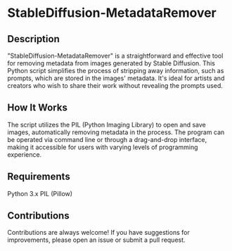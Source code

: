 # StableDiffusion-MetadataRemover


## Description
"StableDiffusion-MetadataRemover" is a straightforward and effective tool for removing metadata from images generated by Stable Diffusion. This Python script simplifies the process of stripping away information, such as prompts, which are stored in the images' metadata. It's ideal for artists and creators who wish to share their work without revealing the prompts used.

## How It Works
The script utilizes the PIL (Python Imaging Library) to open and save images, automatically removing metadata in the process. The program can be operated via command line or through a drag-and-drop interface, making it accessible for users with varying levels of programming experience.

## Requirements
Python 3.x
PIL (Pillow)

## Contributions
Contributions are always welcome! If you have suggestions for improvements, please open an issue or submit a pull request.
